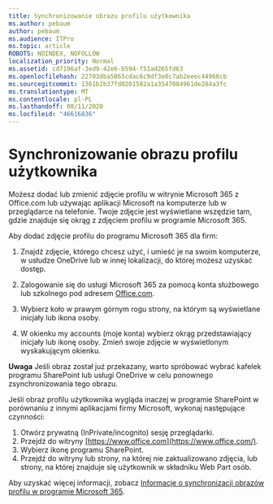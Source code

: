 ```yaml
---
title: Synchronizowanie obrazu profilu użytkownika
ms.author: pebaum
author: pebaum
ms.audience: ITPro
ms.topic: article
ROBOTS: NOINDEX, NOFOLLOW
localization_priority: Normal
ms.assetid: cd7196af-3ed9-42e6-b594-f51ad265fd63
ms.openlocfilehash: 22703dba5865cdac6c9df3e8c7ab2eeec44968cb
ms.sourcegitcommit: 1361b2b37fd0201502a1a3547084961de284a3fc
ms.translationtype: MT
ms.contentlocale: pl-PL
ms.lasthandoff: 08/11/2020
ms.locfileid: "46616836"
---
```

# <a name="sync-a-users-profile-picture"></a>Synchronizowanie obrazu profilu użytkownika

Możesz dodać lub zmienić zdjęcie profilu w witrynie Microsoft 365 z Office.com lub używając aplikacji Microsoft na komputerze lub w przeglądarce na telefonie. Twoje zdjęcie jest wyświetlane wszędzie tam, gdzie znajduje się okrąg z zdjęciem profilu w programie Microsoft 365.

Aby dodać zdjęcie profilu do programu Microsoft 365 dla firm:

1. Znajdź zdjęcie, którego chcesz użyć, i umieść je na swoim komputerze, w usłudze OneDrive lub w innej lokalizacji, do której możesz uzyskać dostęp.

2. Zalogowanie się do usługi Microsoft 365 za pomocą konta służbowego lub szkolnego pod adresem [Office.com](https://www.office.com).

3. Wybierz koło w prawym górnym rogu strony, na którym są wyświetlane inicjały lub ikona osoby.

4. W okienku my accounts (moje konta) wybierz okrąg przedstawiający inicjały lub ikonę osoby. Zmień swoje zdjęcie w wyświetlonym wyskakującym okienku.

**Uwaga** Jeśli obraz został już przekazany, warto spróbować wybrać kafelek programu SharePoint lub usługi OneDrive w celu ponownego zsynchronizowania tego obrazu.

Jeśli obraz profilu użytkownika wygląda inaczej w programie SharePoint w porównaniu z innymi aplikacjami firmy Microsoft, wykonaj następujące czynności:

1. Otwórz prywatną (InPrivate/incognito) sesję przeglądarki.
2. Przejdź do witryny [https://www.office.com](https://www.office.com/).
3. Wybierz ikonę programu SharePoint.
4. Przejdź do witryny lub strony, na której nie zaktualizowano zdjęcia, lub strony, na której znajduje się użytkownik w składniku Web Part osób.

Aby uzyskać więcej informacji, zobacz [Informacje o synchronizacji obrazów profilu w programie Microsoft 365](https://support.office.com/article/information-about-profile-picture-synchronization-in-office-365-20594d76-d054-4af4-a660-401133e3d48a).

